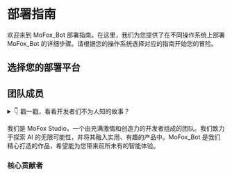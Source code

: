 <BibleDisplay />

# 部署指南

欢迎来到 MoFox_Bot 部署指南。在这里，我们为您提供了在不同操作系统上部署 MoFox_Bot 的详细步骤。请根据您的操作系统选择对应的指南开始您的冒险。

## 选择您的部署平台

<script setup>
// 在这里定义一个数组，用来存放卡片的数据
const myGuides = [
  {
    avatar: '🪟', // 卡片左侧的图标，可以是 Emoji 或者字符
    name: 'Windows 部署指南', // 卡片的标题
    title: '为 Windows 用户准备的图形化界面部署教程...', // 卡片的详细描述
    link: './deployment_guide' // 点击卡片后跳转的链接
  },
  {
    avatar: '🐧',
    name: 'Linux 部署指南',
    title: '为 Linux 用户准备的命令行部署教程...',
    link: './mmc_deploy_linux'
  },
  {
    avatar: '🤖',
    name: 'Android 部署指南',
    title: '为 Android 用户准备的部署教程...',
    link: './mmc_deploy_android'
  },
  // ... 你可以根据需要添加任意多个卡片对象
]
</script>

<!-- 像这样调用组件，并把你的数据通过 :guides 属性传给它 -->
<GuideCards :guides="myGuides" />

## 团队成员

<details>
<summary>👇 戳一戳，看看开发者们不为人知的故事？</summary>

::: tip

### 项目源起

话说天下大势，分久必合，合久必分。自“麦麦”开天辟地以来，AI Bot 之界风起云涌。其时，有三股豪强，皆为“麦麦”之魔改，各领风骚，雄踞一方，三家互为犄角，亦有竞争，然皆以服务用户为本，倒也相安无事，天下暂得太平。

然时移世易，AI 技术日新月异，江湖风波再起。三家主事者，皆为远见卓识之士，深知单打独斗，终难成大业；若固步自封，必为时代所弃。遂于某良辰吉日，齐聚一堂，共商大计。席间，众人抚今追昔，感慨万千，皆以为“合则两利，分则两伤”。

一言既出，四座皆惊，继而纷纷颔首。众人一拍即合，决意将三家之力合于一处，取各家之长，补己之短，共创一全新之 Bot，名曰『MoFox_Bot』。此举意在整合资源，革新技术，以期能更好地服务于广大用户，逐鹿于 AI 之巅。

此乃项目之源起，非为正史，仅作一说。特记于此，以飨同好，以昭后人。

:::

::: tip
### 绝密档案 · 代号 MoFox

“再改一版，就一版。”一闪的眼圈，比代码的黑夜模式还要深邃。他的对面，阿范把一杯冰美式喝出了烈酒的决绝，“为了这破玩意儿，我连音游都戒了，你懂我的痛吗？”

角落里，言柒幽幽地叹了口气，默默地合并了第 108 次冲突，感觉自己像个给旷世怨侣劝架的居委会大妈。

他们本是三条永不相交的平行线，却因为一个共同的“爹”——“麦麦”，被命运的红线（或者说网线）紧紧捆绑。他们曾为了一个 API 的命名吵到天昏地暗，也曾因为一个 bug 的归属互相甩锅。

“要不……合并吧？”不知是谁，在那个代码比人命还长的深夜，提出了这个魔鬼般的建议。

空气瞬间凝固。合并？这意味着什么？意味着无尽的兼容性噩梦，意味着要把对方那“一坨”代码和自己这“一坨”代码揉成更大的一坨。

但，当他们看到用户群里那一声声“大佬牛逼”时，那该死的虚荣心，那该死的成就感，终究是战胜了理智。

据说，在最终合并的前夜，三方势力依旧在为“项目到底叫什么”而争执不休，此时，一个名为雅诺狐的神秘身影出现在会议室，他只说了一句话：“不如就叫 MoFox 吧，既有 Mofox 的 M，也有 Fox 的 Fox。”全场死寂，三位大佬竟无言以对。

于是，『MoFox_Bot』诞生了。它的每一行代码，都可能是一个历史遗留问题；它的每一次更新，都伴随着开发者们“爱”的争吵。这，就是它的故事。
:::

</details>

我们是 MoFox Studio，一个由充满激情和创造力的开发者组成的团队。我们致力于探索 AI 的无限可能性，并将其融入实用、有趣的产品中。MoFox_Bot 是我们精心打造的作品，希望能为您带来前所未有的智能体验。

### 核心贡献者

<script>
import { VPTeamMembers } from 'vitepress/theme'

const members = [
  {
    avatar: 'https://avatars.githubusercontent.com/u/140055845?v=4',
    name: '一闪',
    title: '1.项目发起人之一<br/>2.核心开发者<br/>3.超级黑奴()',
    links: [
      { icon: 'github', link: 'https://github.com/minecraft1024a' }
    ]
  },
  {
    avatar: 'https://avatars.githubusercontent.com/u/189647097?v=4',
    name: '阿范',
    title: '1.项目发起人之一(因个人原因已淡坑)<br/>2.核心开发者<br/>3.音游领域大神',
    links: [
      { icon: 'github', link: 'https://github.com/Furina-1013-create' }
    ]
  },
  {
    avatar: 'https://avatars.githubusercontent.com/u/68868379?v=4',
    name: '言柒',
    title: '1.项目发起人之一<br/>2.核心（打杂）开发者<br/>3.神秘插件适配大师',
    links: [
      { icon: 'github', link: 'https://github.com/tt-P607' }
    ]
  },
  {
    avatar: 'https://avatars.githubusercontent.com/u/214268555?v=4',
    name: 'ikun',
    title: '1.项目初期开发人之一<br/>2.文档单推人<br/>3.神秘猫娘',
    links: [
      { icon: 'github', link: 'https://github.com/ikun-11451' }
    ]
  },
  {
    avatar: 'https://avatars.githubusercontent.com/u/212194964?v=4',
    name: '雅诺狐',
    title: '1.项目发起人之一<br/>2.核心开发者<br/>3.技术萌新',
    links: [
      { icon: 'github', link: 'https://github.com/foxcyber907' }
    ]
  },
  {
    avatar: 'https://avatars.githubusercontent.com/u/221029311?v=4',
    name: '拾风',
    title: '1.项目重构负责人<br/>2.核心开发者<br/>3.插件化大师',
    links: [
      { icon: 'github', link: 'https://github.com/Windpicker-owo' }
    ]
  }
]

const org = [
    {
    avatar: 'https://avatars.githubusercontent.com/u/225730003',
    name: 'MoFox-Studio',
    title: '官方组织',
    links: [
      { icon: 'github', link: 'https://github.com/MoFox-Studio' }
    ]
  }
]

### 美术
const artists = [
  {
    avatar: 'https://raw.githubusercontent.com/MoFox-Studio/MoFox-Bot-Docs/master/public/artist-avatar.png',
    name: '参片炒米粉',
    title: '1. MoFox项目美术Q版角色美术设计<br/>2. 暂时保密喵~！',
    links: [
      { icon: 'mihuashi', link: 'https://www.mihuashi.com/profiles/7564773?role=painter&utm_source=direct&utm_campaign=userpage&utm_medium=share&utm_content=ordinary' }
    ]
  }
]

</script>

<!-- <VPTeamMembers size="small" :members="members" /> -->

<MoFoxTeamCard :members="members" size="medium" />
<br/>
<MoFoxTeamCard :members="org" size="large" />
<br/>
<MoFoxTeamCard :members="artists" size="large" />
